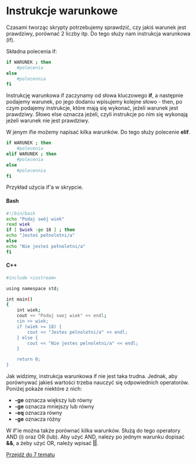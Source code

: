 # Instrukcje warunkowe

Czasami tworząc skrypty potrzebujemy sprawdzić, czy jakiś warunek jest prawdziwy, porównać 2 liczby itp. Do tego służy nam instrukcja warunkowa (if).

Składna polecenia if:

```bash
if WARUNEK ; then
    #polecenia
else
    #polecennia
fi
```

Instrukcję warunkowa if zaczynamy od słowa kluczowego **if**, a następnie podajemy warunek, po jego dodaniu wpisujemy kolejne słowo - then, po czym podajemy instrukcje, które mają się wykonać, jeżeli warunek jest prawdziwy. Słowo else oznacza jeżeli, czyli instrukcje po nim się wykonają jeżeli warunek nie jest prawdziwy.

W jenym ifie możemy napisać kilka warunków. Do tego służy polecenie **elif**. 

```bash
if WARUNEK ; then
    #polecenia
elif WARUNEK ; then
    #polecenia
else
    #polecennia
fi
```

Przykład użycia if'a w skrypcie.

<!-- tabs:start -->

#### **Bash**

```bash
#!/bin/bash
echo "Podaj swój wiek"
read wiek
if [ $wiek -ge 18 ] ; then
echo "Jesteś pełnoletni/a"
else
echo "Nie jesteś pełnoletni/a"
fi
```

#### **C++**

```bash
#include <iostream>

using namespace std;

int main()
{
    int wiek;
    cout << "Podaj swoj wiek" << endl;
    cin >> wiek;
    if (wiek >= 18) {
        cout << "Jestes pelnoletni/a" << endl;
    } else {
        cout << "Nie jestes pelnoletni/a" << endl;
    }

    return 0;
}

```

<!-- tabs:end -->

Jak widzimy, instrukcja warunkowa if nie jest taka trudna. Jednak, aby porównywać jakieś wartości trzeba nauczyć się odpowiednich operatorów. Poniżej pokaże niektóre z nich:

- **-ge** oznacza większy lub równy
- **-ge** oznacza mniejszy lub równy
- **-eq** oznacza równy
- **-ge** oznacza różny

W if'ie można także porównać kilka warunków. Służą do tego operatory AND (i) oraz OR (lub). Aby użyć AND, nalezy po jednym warunku dopisać **&&**, a żeby użyć OR, należy wpisać **||**.

[Przejdź do 7 tematu](/content/r4/t7)